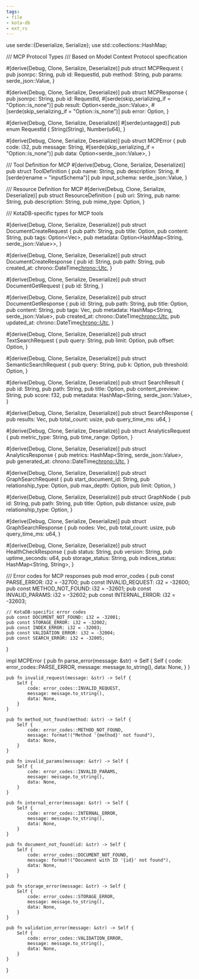 ```yaml
---
tags:
- file
- kota-db
- ext_rs
---
```

use serde::{Deserialize, Serialize};
use std::collections::HashMap;

/// MCP Protocol Types
/// Based on Model Context Protocol specification

#[derive(Debug, Clone, Serialize, Deserialize)]
pub struct MCPRequest {
    pub jsonrpc: String,
    pub id: RequestId,
    pub method: String,
    pub params: serde_json::Value,
}

#[derive(Debug, Clone, Serialize, Deserialize)]
pub struct MCPResponse {
    pub jsonrpc: String,
    pub id: RequestId,
    #[serde(skip_serializing_if = "Option::is_none")]
    pub result: Option<serde_json::Value>,
    #[serde(skip_serializing_if = "Option::is_none")]
    pub error: Option<MCPError>,
}

#[derive(Debug, Clone, Serialize, Deserialize)]
#[serde(untagged)]
pub enum RequestId {
    String(String),
    Number(u64),
}

#[derive(Debug, Clone, Serialize, Deserialize)]
pub struct MCPError {
    pub code: i32,
    pub message: String,
    #[serde(skip_serializing_if = "Option::is_none")]
    pub data: Option<serde_json::Value>,
}

/// Tool Definition for MCP
#[derive(Debug, Clone, Serialize, Deserialize)]
pub struct ToolDefinition {
    pub name: String,
    pub description: String,
    #[serde(rename = "inputSchema")]
    pub input_schema: serde_json::Value,
}

/// Resource Definition for MCP
#[derive(Debug, Clone, Serialize, Deserialize)]
pub struct ResourceDefinition {
    pub uri: String,
    pub name: String,
    pub description: String,
    pub mime_type: Option<String>,
}

/// KotaDB-specific types for MCP tools

#[derive(Debug, Clone, Serialize, Deserialize)]
pub struct DocumentCreateRequest {
    pub path: String,
    pub title: Option<String>,
    pub content: String,
    pub tags: Option<Vec<String>>,
    pub metadata: Option<HashMap<String, serde_json::Value>>,
}

#[derive(Debug, Clone, Serialize, Deserialize)]
pub struct DocumentCreateResponse {
    pub id: String,
    pub path: String,
    pub created_at: chrono::DateTime<chrono::Utc>,
}

#[derive(Debug, Clone, Serialize, Deserialize)]
pub struct DocumentGetRequest {
    pub id: String,
}

#[derive(Debug, Clone, Serialize, Deserialize)]
pub struct DocumentGetResponse {
    pub id: String,
    pub path: String,
    pub title: Option<String>,
    pub content: String,
    pub tags: Vec<String>,
    pub metadata: HashMap<String, serde_json::Value>,
    pub created_at: chrono::DateTime<chrono::Utc>,
    pub updated_at: chrono::DateTime<chrono::Utc>,
}

#[derive(Debug, Clone, Serialize, Deserialize)]
pub struct TextSearchRequest {
    pub query: String,
    pub limit: Option<usize>,
    pub offset: Option<usize>,
}

#[derive(Debug, Clone, Serialize, Deserialize)]
pub struct SemanticSearchRequest {
    pub query: String,
    pub k: Option<usize>,
    pub threshold: Option<f32>,
}

#[derive(Debug, Clone, Serialize, Deserialize)]
pub struct SearchResult {
    pub id: String,
    pub path: String,
    pub title: Option<String>,
    pub content_preview: String,
    pub score: f32,
    pub metadata: HashMap<String, serde_json::Value>,
}

#[derive(Debug, Clone, Serialize, Deserialize)]
pub struct SearchResponse {
    pub results: Vec<SearchResult>,
    pub total_count: usize,
    pub query_time_ms: u64,
}

#[derive(Debug, Clone, Serialize, Deserialize)]
pub struct AnalyticsRequest {
    pub metric_type: String,
    pub time_range: Option<String>,
}

#[derive(Debug, Clone, Serialize, Deserialize)]
pub struct AnalyticsResponse {
    pub metrics: HashMap<String, serde_json::Value>,
    pub generated_at: chrono::DateTime<chrono::Utc>,
}

#[derive(Debug, Clone, Serialize, Deserialize)]
pub struct GraphSearchRequest {
    pub start_document_id: String,
    pub relationship_type: Option<String>,
    pub max_depth: Option<usize>,
    pub limit: Option<usize>,
}

#[derive(Debug, Clone, Serialize, Deserialize)]
pub struct GraphNode {
    pub id: String,
    pub path: String,
    pub title: Option<String>,
    pub distance: usize,
    pub relationship_type: Option<String>,
}

#[derive(Debug, Clone, Serialize, Deserialize)]
pub struct GraphSearchResponse {
    pub nodes: Vec<GraphNode>,
    pub total_count: usize,
    pub query_time_ms: u64,
}

#[derive(Debug, Clone, Serialize, Deserialize)]
pub struct HealthCheckResponse {
    pub status: String,
    pub version: String,
    pub uptime_seconds: u64,
    pub storage_status: String,
    pub indices_status: HashMap<String, String>,
}

/// Error codes for MCP responses
pub mod error_codes {
    pub const PARSE_ERROR: i32 = -32700;
    pub const INVALID_REQUEST: i32 = -32600;
    pub const METHOD_NOT_FOUND: i32 = -32601;
    pub const INVALID_PARAMS: i32 = -32602;
    pub const INTERNAL_ERROR: i32 = -32603;

    // KotaDB-specific error codes
    pub const DOCUMENT_NOT_FOUND: i32 = -32001;
    pub const STORAGE_ERROR: i32 = -32002;
    pub const INDEX_ERROR: i32 = -32003;
    pub const VALIDATION_ERROR: i32 = -32004;
    pub const SEARCH_ERROR: i32 = -32005;
}

impl MCPError {
    pub fn parse_error(message: &str) -> Self {
        Self {
            code: error_codes::PARSE_ERROR,
            message: message.to_string(),
            data: None,
        }
    }

    pub fn invalid_request(message: &str) -> Self {
        Self {
            code: error_codes::INVALID_REQUEST,
            message: message.to_string(),
            data: None,
        }
    }

    pub fn method_not_found(method: &str) -> Self {
        Self {
            code: error_codes::METHOD_NOT_FOUND,
            message: format!("Method '{method}' not found"),
            data: None,
        }
    }

    pub fn invalid_params(message: &str) -> Self {
        Self {
            code: error_codes::INVALID_PARAMS,
            message: message.to_string(),
            data: None,
        }
    }

    pub fn internal_error(message: &str) -> Self {
        Self {
            code: error_codes::INTERNAL_ERROR,
            message: message.to_string(),
            data: None,
        }
    }

    pub fn document_not_found(id: &str) -> Self {
        Self {
            code: error_codes::DOCUMENT_NOT_FOUND,
            message: format!("Document with ID '{id}' not found"),
            data: None,
        }
    }

    pub fn storage_error(message: &str) -> Self {
        Self {
            code: error_codes::STORAGE_ERROR,
            message: message.to_string(),
            data: None,
        }
    }

    pub fn validation_error(message: &str) -> Self {
        Self {
            code: error_codes::VALIDATION_ERROR,
            message: message.to_string(),
            data: None,
        }
    }
}

